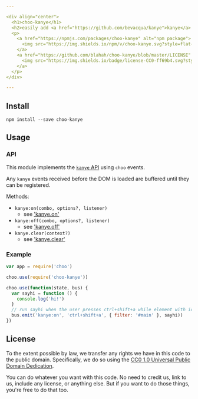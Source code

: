 ```yaml
---

<div align="center">
  <h1>choo-kanye</h1>
  <h2>easily add <a href="https://github.com/bevacqua/kanye">kanye</a> keyboard shortcuts to your choo app</h2>
  <p>
    <a href="https://npmjs.com/packages/choo-kanye" alt="npm package">
      <img src="https://img.shields.io/npm/v/choo-kanye.svg?style=flat-square">
    </a>
    <a href="https://github.com/blahah/choo-kanye/blob/master/LICENSE" alt="CC0 public domain">
      <img src="https://img.shields.io/badge/license-CC0-ff69b4.svg?style=flat-square">
    </a>
  </p>
</div>

---
```


## Install

```
npm install --save choo-kanye
```

## Usage

### API

This module implements the [`kanye` API](https://github.com/bevacqua/kanye) using `choo` events.

Any `kanye` events received before the DOM is loaded are buffered until they can be registered.

Methods:

- `kanye:on(combo, options?, listener)`
  - see ['kanye.on'](https://github.com/bevacqua/kanye#kanyeoncombo-options-listener)
- `kanye:off(combo, options?, listener)`
  - see ['kanye.off'](https://github.com/bevacqua/kanye#kanyeoffcombo-options-listener)
- `kanye.clear(context?)`
  - see ['kanye.clear'](https://github.com/bevacqua/kanye#kanyeclearcontext)


### Example

``` js
var app = require('choo')

choo.use(require('choo-kanye'))

choo.use(function(state, bus) {
  var sayhi = function () {
    console.log('hi!')
  }
  // run sayhi when the user presses ctrl+shift+a while element with id 'main' is the target
  bus.emit('kanye:on', 'ctrl+shift+a', { filter: '#main' }, sayhi))
})
```

## License

To the extent possible by law, we transfer any rights we have in this code to the public domain. Specifically, we do so using the [CC0 1.0 Universal Public Domain Dedication](https://creativecommons.org/publicdomain/zero/1.0/).

You can do whatever you want with this code. No need to credit us, link to us, include any license, or anything else. But if you want to do those things, you're free to do that too.
